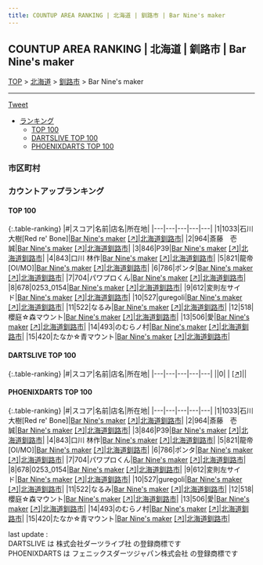 ```yaml
---
title: COUNTUP AREA RANKING | 北海道 | 釧路市 | Bar Nine's maker
---
```

## COUNTUP AREA RANKING | 北海道 | 釧路市 | Bar Nine's maker

[TOP](/darts/rank/) > [北海道](/darts/rank/北海道/) > [釧路市](/darts/rank/北海道/釧路市/) > Bar Nine's maker

___

<a href="https://twitter.com/share?ref_src=twsrc%5Etfw" data-text="COUNTUP AREA RANKING | 北海道釧路市Bar Nine's maker" class="twitter-share-button" data-hashtags="DARTSLIVE,PHOENIXDARTS,darts,ダーツ" data-show-count="false">Tweet</a>

* [ランキング](#カウントアップランキング)
    * [TOP 100](#top-100)
    * [DARTSLIVE TOP 100](#dartslive-top-100)
    * [PHOENIXDARTS TOP 100](#phoenixdarts-top-100)

### 市区町村

<ul>

</ul>

### カウントアップランキング

#### TOP 100



{:.table-ranking}
|#|スコア|名前|店名|所在地|
|---|---|---|---|---|
|1|1033|<span class="rank-name-pd">石川 大樹[Red re&#x27; Bone]</span>|<a href="/darts/rank/shops/90197.html">Bar Nine's maker</a> <a href="https://vs.phoenixdarts.com/jp/shop/shopDetailInfo/s_90197?s_seq=90197">[↗]</a>|<a href="/darts/rank/北海道/釧路市">北海道釧路市</a>|
|2|964|<span class="rank-name-pd">斎藤　壱誠</span>|<a href="/darts/rank/shops/90197.html">Bar Nine's maker</a> <a href="https://vs.phoenixdarts.com/jp/shop/shopDetailInfo/s_90197?s_seq=90197">[↗]</a>|<a href="/darts/rank/北海道/釧路市">北海道釧路市</a>|
|3|846|<span class="rank-name-pd">P39</span>|<a href="/darts/rank/shops/90197.html">Bar Nine's maker</a> <a href="https://vs.phoenixdarts.com/jp/shop/shopDetailInfo/s_90197?s_seq=90197">[↗]</a>|<a href="/darts/rank/北海道/釧路市">北海道釧路市</a>|
|4|843|<span class="rank-name-pd">口川 林作</span>|<a href="/darts/rank/shops/90197.html">Bar Nine's maker</a> <a href="https://vs.phoenixdarts.com/jp/shop/shopDetailInfo/s_90197?s_seq=90197">[↗]</a>|<a href="/darts/rank/北海道/釧路市">北海道釧路市</a>|
|5|821|<span class="rank-name-pd">龍帝[OI/MO]</span>|<a href="/darts/rank/shops/90197.html">Bar Nine's maker</a> <a href="https://vs.phoenixdarts.com/jp/shop/shopDetailInfo/s_90197?s_seq=90197">[↗]</a>|<a href="/darts/rank/北海道/釧路市">北海道釧路市</a>|
|6|786|<span class="rank-name-pd">ポンタ</span>|<a href="/darts/rank/shops/90197.html">Bar Nine's maker</a> <a href="https://vs.phoenixdarts.com/jp/shop/shopDetailInfo/s_90197?s_seq=90197">[↗]</a>|<a href="/darts/rank/北海道/釧路市">北海道釧路市</a>|
|7|704|<span class="rank-name-pd">パワプロくん</span>|<a href="/darts/rank/shops/90197.html">Bar Nine's maker</a> <a href="https://vs.phoenixdarts.com/jp/shop/shopDetailInfo/s_90197?s_seq=90197">[↗]</a>|<a href="/darts/rank/北海道/釧路市">北海道釧路市</a>|
|8|678|<span class="rank-name-pd">0253_0154</span>|<a href="/darts/rank/shops/90197.html">Bar Nine's maker</a> <a href="https://vs.phoenixdarts.com/jp/shop/shopDetailInfo/s_90197?s_seq=90197">[↗]</a>|<a href="/darts/rank/北海道/釧路市">北海道釧路市</a>|
|9|612|<span class="rank-name-pd">変則左サイド</span>|<a href="/darts/rank/shops/90197.html">Bar Nine's maker</a> <a href="https://vs.phoenixdarts.com/jp/shop/shopDetailInfo/s_90197?s_seq=90197">[↗]</a>|<a href="/darts/rank/北海道/釧路市">北海道釧路市</a>|
|10|527|<span class="rank-name-pd">guregoli</span>|<a href="/darts/rank/shops/90197.html">Bar Nine's maker</a> <a href="https://vs.phoenixdarts.com/jp/shop/shopDetailInfo/s_90197?s_seq=90197">[↗]</a>|<a href="/darts/rank/北海道/釧路市">北海道釧路市</a>|
|11|522|<span class="rank-name-pd">なるみ</span>|<a href="/darts/rank/shops/90197.html">Bar Nine's maker</a> <a href="https://vs.phoenixdarts.com/jp/shop/shopDetailInfo/s_90197?s_seq=90197">[↗]</a>|<a href="/darts/rank/北海道/釧路市">北海道釧路市</a>|
|12|518|<span class="rank-name-pd">櫻庭☆森マウント</span>|<a href="/darts/rank/shops/90197.html">Bar Nine's maker</a> <a href="https://vs.phoenixdarts.com/jp/shop/shopDetailInfo/s_90197?s_seq=90197">[↗]</a>|<a href="/darts/rank/北海道/釧路市">北海道釧路市</a>|
|13|506|<span class="rank-name-pd">愛</span>|<a href="/darts/rank/shops/90197.html">Bar Nine's maker</a> <a href="https://vs.phoenixdarts.com/jp/shop/shopDetailInfo/s_90197?s_seq=90197">[↗]</a>|<a href="/darts/rank/北海道/釧路市">北海道釧路市</a>|
|14|493|<span class="rank-name-pd">のむらノ村</span>|<a href="/darts/rank/shops/90197.html">Bar Nine's maker</a> <a href="https://vs.phoenixdarts.com/jp/shop/shopDetailInfo/s_90197?s_seq=90197">[↗]</a>|<a href="/darts/rank/北海道/釧路市">北海道釧路市</a>|
|15|420|<span class="rank-name-pd">たなか☆青マウント</span>|<a href="/darts/rank/shops/90197.html">Bar Nine's maker</a> <a href="https://vs.phoenixdarts.com/jp/shop/shopDetailInfo/s_90197?s_seq=90197">[↗]</a>|<a href="/darts/rank/北海道/釧路市">北海道釧路市</a>|


#### DARTSLIVE TOP 100



{:.table-ranking}
|#|スコア|名前|店名|所在地|
|---|---|---|---|---|
||0|<span class="rank-name-dl"> </span>|<a href="/darts/rank/shops/.html"></a> <a href="">[↗]</a>|<a href="/darts/rank//"></a>|


#### PHOENIXDARTS TOP 100



{:.table-ranking}
|#|スコア|名前|店名|所在地|
|---|---|---|---|---|
|1|1033|<span class="rank-name-pd">石川 大樹[Red re&#x27; Bone]</span>|<a href="/darts/rank/shops/90197.html">Bar Nine's maker</a> <a href="https://vs.phoenixdarts.com/jp/shop/shopDetailInfo/s_90197?s_seq=90197">[↗]</a>|<a href="/darts/rank/北海道/釧路市">北海道釧路市</a>|
|2|964|<span class="rank-name-pd">斎藤　壱誠</span>|<a href="/darts/rank/shops/90197.html">Bar Nine's maker</a> <a href="https://vs.phoenixdarts.com/jp/shop/shopDetailInfo/s_90197?s_seq=90197">[↗]</a>|<a href="/darts/rank/北海道/釧路市">北海道釧路市</a>|
|3|846|<span class="rank-name-pd">P39</span>|<a href="/darts/rank/shops/90197.html">Bar Nine's maker</a> <a href="https://vs.phoenixdarts.com/jp/shop/shopDetailInfo/s_90197?s_seq=90197">[↗]</a>|<a href="/darts/rank/北海道/釧路市">北海道釧路市</a>|
|4|843|<span class="rank-name-pd">口川 林作</span>|<a href="/darts/rank/shops/90197.html">Bar Nine's maker</a> <a href="https://vs.phoenixdarts.com/jp/shop/shopDetailInfo/s_90197?s_seq=90197">[↗]</a>|<a href="/darts/rank/北海道/釧路市">北海道釧路市</a>|
|5|821|<span class="rank-name-pd">龍帝[OI/MO]</span>|<a href="/darts/rank/shops/90197.html">Bar Nine's maker</a> <a href="https://vs.phoenixdarts.com/jp/shop/shopDetailInfo/s_90197?s_seq=90197">[↗]</a>|<a href="/darts/rank/北海道/釧路市">北海道釧路市</a>|
|6|786|<span class="rank-name-pd">ポンタ</span>|<a href="/darts/rank/shops/90197.html">Bar Nine's maker</a> <a href="https://vs.phoenixdarts.com/jp/shop/shopDetailInfo/s_90197?s_seq=90197">[↗]</a>|<a href="/darts/rank/北海道/釧路市">北海道釧路市</a>|
|7|704|<span class="rank-name-pd">パワプロくん</span>|<a href="/darts/rank/shops/90197.html">Bar Nine's maker</a> <a href="https://vs.phoenixdarts.com/jp/shop/shopDetailInfo/s_90197?s_seq=90197">[↗]</a>|<a href="/darts/rank/北海道/釧路市">北海道釧路市</a>|
|8|678|<span class="rank-name-pd">0253_0154</span>|<a href="/darts/rank/shops/90197.html">Bar Nine's maker</a> <a href="https://vs.phoenixdarts.com/jp/shop/shopDetailInfo/s_90197?s_seq=90197">[↗]</a>|<a href="/darts/rank/北海道/釧路市">北海道釧路市</a>|
|9|612|<span class="rank-name-pd">変則左サイド</span>|<a href="/darts/rank/shops/90197.html">Bar Nine's maker</a> <a href="https://vs.phoenixdarts.com/jp/shop/shopDetailInfo/s_90197?s_seq=90197">[↗]</a>|<a href="/darts/rank/北海道/釧路市">北海道釧路市</a>|
|10|527|<span class="rank-name-pd">guregoli</span>|<a href="/darts/rank/shops/90197.html">Bar Nine's maker</a> <a href="https://vs.phoenixdarts.com/jp/shop/shopDetailInfo/s_90197?s_seq=90197">[↗]</a>|<a href="/darts/rank/北海道/釧路市">北海道釧路市</a>|
|11|522|<span class="rank-name-pd">なるみ</span>|<a href="/darts/rank/shops/90197.html">Bar Nine's maker</a> <a href="https://vs.phoenixdarts.com/jp/shop/shopDetailInfo/s_90197?s_seq=90197">[↗]</a>|<a href="/darts/rank/北海道/釧路市">北海道釧路市</a>|
|12|518|<span class="rank-name-pd">櫻庭☆森マウント</span>|<a href="/darts/rank/shops/90197.html">Bar Nine's maker</a> <a href="https://vs.phoenixdarts.com/jp/shop/shopDetailInfo/s_90197?s_seq=90197">[↗]</a>|<a href="/darts/rank/北海道/釧路市">北海道釧路市</a>|
|13|506|<span class="rank-name-pd">愛</span>|<a href="/darts/rank/shops/90197.html">Bar Nine's maker</a> <a href="https://vs.phoenixdarts.com/jp/shop/shopDetailInfo/s_90197?s_seq=90197">[↗]</a>|<a href="/darts/rank/北海道/釧路市">北海道釧路市</a>|
|14|493|<span class="rank-name-pd">のむらノ村</span>|<a href="/darts/rank/shops/90197.html">Bar Nine's maker</a> <a href="https://vs.phoenixdarts.com/jp/shop/shopDetailInfo/s_90197?s_seq=90197">[↗]</a>|<a href="/darts/rank/北海道/釧路市">北海道釧路市</a>|
|15|420|<span class="rank-name-pd">たなか☆青マウント</span>|<a href="/darts/rank/shops/90197.html">Bar Nine's maker</a> <a href="https://vs.phoenixdarts.com/jp/shop/shopDetailInfo/s_90197?s_seq=90197">[↗]</a>|<a href="/darts/rank/北海道/釧路市">北海道釧路市</a>|


<div class="footer border-top border-gray-light mt-5 pt-3 text-right text-gray">
    last update : <span style="font-weight: italic" id="foot_last_modified"></span><br />
    DARTSLIVE は 株式会社ダーツライブ社 の登録商標です<br />
    PHOENIXDARTS は フェニックスダーツジャパン株式会社 の登録商標です<br />
</div>

<script src="https://cdnjs.cloudflare.com/ajax/libs/jquery.tablesorter/2.31.3/js/jquery.tablesorter.min.js" integrity="sha512-qzgd5cYSZcosqpzpn7zF2ZId8f/8CHmFKZ8j7mU4OUXTNRd5g+ZHBPsgKEwoqxCtdQvExE5LprwwPAgoicguNg==" crossorigin="anonymous" referrerpolicy="no-referrer"></script>
<link rel="stylesheet" href="https://cdnjs.cloudflare.com/ajax/libs/jquery.tablesorter/2.31.3/css/theme.default.min.css" integrity="sha512-wghhOJkjQX0Lh3NSWvNKeZ0ZpNn+SPVXX1Qyc9OCaogADktxrBiBdKGDoqVUOyhStvMBmJQ8ZdMHiR3wuEq8+w==" crossorigin="anonymous" referrerpolicy="no-referrer" />
<script>
$(function() {
    $(".table-ranking").tablesorter({sortList:[[0, 0]]});
    $("#foot_last_modified").text(formatDate(new Date(document.lastModified), 'yyyy-MM-dd HH:mm:ss'));
});
</script>

<script async src="https://platform.twitter.com/widgets.js" charset="utf-8"></script>